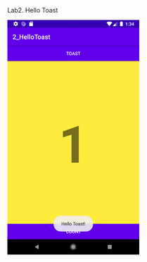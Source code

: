Lab2. Hello Toast

<img src='https://github.com/jerry10004/camp_traning_labs/blob/master/2_HelloToast/Screenshot_1594647261.png' width='300'>
